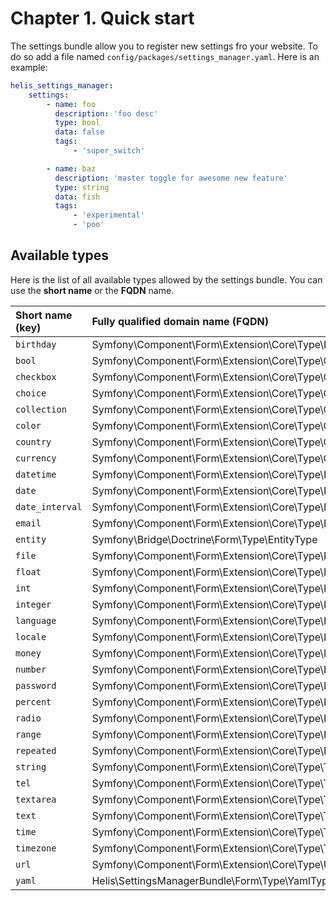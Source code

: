 # Chapter 1. Quick start

The settings bundle allow you to register new settings fro your website. To do so add a file named `config/packages/settings_manager.yaml`. Here is an example:

```yaml
helis_settings_manager:
    settings:
        - name: foo
          description: 'foo desc'
          type: bool
          data: false
          tags:
              - 'super_switch'

        - name: baz
          description: 'master toggle for awesome new feature'
          type: string
          data: fish
          tags:
              - 'experimental'
              - 'poo'
```

## Available types

Here is the list of all available types allowed by the settings bundle. You can use the **short name** or the **FQDN** name.

| Short name \(key\) | Fully qualified domain name \(FQDN\) |
| :--- | :--- |
| `birthday` | Symfony\Component\Form\Extension\Core\Type\BirthdayType |
| `bool` | Symfony\Component\Form\Extension\Core\Type\CheckboxType |
| `checkbox` | Symfony\Component\Form\Extension\Core\Type\CheckboxType |
| `choice` | Symfony\Component\Form\Extension\Core\Type\ChoiceType |
| `collection` | Symfony\Component\Form\Extension\Core\Type\CollectionType |
| `color` | Symfony\Component\Form\Extension\Core\Type\ColorType |
| `country` | Symfony\Component\Form\Extension\Core\Type\CountryType |
| `currency` | Symfony\Component\Form\Extension\Core\Type\CurrencyType |
| `datetime` | Symfony\Component\Form\Extension\Core\Type\DateTimeType |
| `date` | Symfony\Component\Form\Extension\Core\Type\DateType |
| `date_interval` | Symfony\Component\Form\Extension\Core\Type\DateIntervalType |
| `email` | Symfony\Component\Form\Extension\Core\Type\EmailType |
| `entity` | Symfony\Bridge\Doctrine\Form\Type\EntityType |
| `file` | Symfony\Component\Form\Extension\Core\Type\FileType |
| `float` | Symfony\Component\Form\Extension\Core\Type\NumberType |
| `int` | Symfony\Component\Form\Extension\Core\Type\IntegerType |
| `integer` | Symfony\Component\Form\Extension\Core\Type\IntegerType |
| `language` | Symfony\Component\Form\Extension\Core\Type\LanguageType |
| `locale` | Symfony\Component\Form\Extension\Core\Type\LocaleType |
| `money` | Symfony\Component\Form\Extension\Core\Type\MoneyType |
| `number` | Symfony\Component\Form\Extension\Core\Type\NumberType |
| `password` | Symfony\Component\Form\Extension\Core\Type\PasswordType |
| `percent` | Symfony\Component\Form\Extension\Core\Type\PercentType |
| `radio` | Symfony\Component\Form\Extension\Core\Type\RadioType |
| `range` | Symfony\Component\Form\Extension\Core\Type\RangeType |
| `repeated` | Symfony\Component\Form\Extension\Core\Type\RepeatedType |
| `string` | Symfony\Component\Form\Extension\Core\Type\TextType |
| `tel` | Symfony\Component\Form\Extension\Core\Type\TelType |
| `textarea` | Symfony\Component\Form\Extension\Core\Type\TextareaType |
| `text` | Symfony\Component\Form\Extension\Core\Type\TextType |
| `time` | Symfony\Component\Form\Extension\Core\Type\TimeType |
| `timezone` | Symfony\Component\Form\Extension\Core\Type\TimezoneType |
| `url` | Symfony\Component\Form\Extension\Core\Type\UrlType |
| `yaml` | Helis\SettingsManagerBundle\Form\Type\YamlType |


